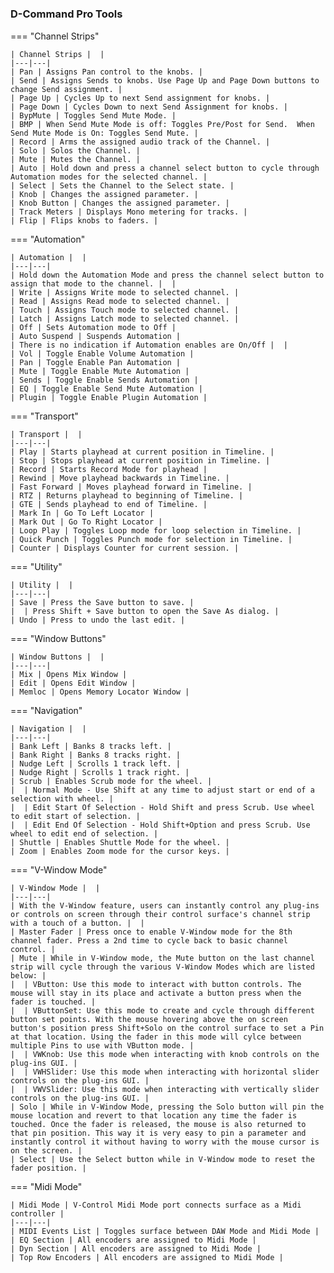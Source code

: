 #

### D-Command Pro Tools

=== "Channel Strips"

    | Channel Strips |  |
    |---|---|
    | Pan | Assigns Pan control to the knobs. |
    | Send | Assigns Sends to knobs. Use Page Up and Page Down buttons to change Send assignment. |
    | Page Up | Cycles Up to next Send assignment for knobs. |
    | Page Down | Cycles Down to next Send Assignment for knobs. |
    | BypMute | Toggles Send Mute Mode. |
    | BMP | When Send Mute Mode is off: Toggles Pre/Post for Send.  When Send Mute Mode is On: Toggles Send Mute. |
    | Record | Arms the assigned audio track of the Channel. |
    | Solo | Solos the Channel. |
    | Mute | Mutes the Channel. |
    | Auto | Hold down and press a channel select button to cycle through Automation modes for the selected channel. |
    | Select | Sets the Channel to the Select state. |
    | Knob | Changes the assigned parameter. |
    | Knob Button | Changes the assigned parameter. |
    | Track Meters | Displays Mono metering for tracks. |
    | Flip | Flips knobs to faders. |

=== "Automation"

    | Automation |  |
    |---|---|
    | Hold down the Automation Mode and press the channel select button to assign that mode to the channel. |  |
    | Write | Assigns Write mode to selected channel. |
    | Read | Assigns Read mode to selected channel. |
    | Touch | Assigns Touch mode to selected channel. |
    | Latch | Assigns Latch mode to selected channel. |
    | Off | Sets Automation mode to Off |
    | Auto Suspend | Suspends Automation |
    | There is no indication if Automation enables are On/Off |  |
    | Vol | Toggle Enable Volume Automation |
    | Pan | Toggle Enable Pan Automation |
    | Mute | Toggle Enable Mute Automation |
    | Sends | Toggle Enable Sends Automation |
    | EQ | Toggle Enable Send Mute Automation |
    | Plugin | Toggle Enable Plugin Automation |

=== "Transport"

    | Transport |  |
    |---|---|
    | Play | Starts playhead at current position in Timeline. |
    | Stop | Stops playhead at current position in Timeline. |
    | Record | Starts Record Mode for playhead |
    | Rewind | Move playhead backwards in Timeline. |
    | Fast Forward | Moves playhead forward in Timeline. |
    | RTZ | Returns playhead to beginning of Timeline. |
    | GTE | Sends playhead to end of Timeline. |
    | Mark In | Go To Left Locator |
    | Mark Out | Go To Right Locator |
    | Loop Play | Toggles Loop mode for loop selection in Timeline. |
    | Quick Punch | Toggles Punch mode for selection in Timeline. |
    | Counter | Displays Counter for current session. |

=== "Utility"

    | Utility |  |
    |---|---|
    | Save | Press the Save button to save. |
    |  | Press Shift + Save button to open the Save As dialog. |
    | Undo | Press to undo the last edit. |

=== "Window Buttons"

    | Window Buttons |  |
    |---|---|
    | Mix | Opens Mix Window |
    | Edit | Opens Edit Window |
    | Memloc | Opens Memory Locator Window |

=== "Navigation"

    | Navigation |  |
    |---|---|
    | Bank Left | Banks 8 tracks left. |
    | Bank Right | Banks 8 tracks right. |
    | Nudge Left | Scrolls 1 track left. |
    | Nudge Right | Scrolls 1 track right. |
    | Scrub | Enables Scrub mode for the wheel. |
    |  | Normal Mode - Use Shift at any time to adjust start or end of a selection with wheel. |
    |  | Edit Start Of Selection - Hold Shift and press Scrub. Use wheel to edit start of selection. |
    |  | Edit End Of Selection - Hold Shift+Option and press Scrub. Use wheel to edit end of selection. |
    | Shuttle | Enables Shuttle Mode for the wheel. |
    | Zoom | Enables Zoom mode for the cursor keys. |

=== "V-Window Mode"

    | V-Window Mode |  |
    |---|---|
    | With the V-Window feature, users can instantly control any plug-ins or controls on screen through their control surface's channel strip with a touch of a button. |  |
    | Master Fader | Press once to enable V-Window mode for the 8th channel fader. Press a 2nd time to cycle back to basic channel control. |
    | Mute | While in V-Window mode, the Mute button on the last channel strip will cycle through the various V-Window Modes which are listed below: |
    |  | VButton: Use this mode to interact with button controls. The mouse will stay in its place and activate a button press when the fader is touched. |
    |  | VButtonSet: Use this mode to create and cycle through different button set points. With the mouse hovering above the on screen button's position press Shift+Solo on the control surface to set a Pin at that location. Using the fader in this mode will cylce between multiple Pins to use with VButton mode. |
    |  | VWKnob: Use this mode when interacting with knob controls on the plug-ins GUI. |
    |  | VWHSlider: Use this mode when interacting with horizontal slider controls on the plug-ins GUI. |
    |  | VWVSlider: Use this mode when interacting with vertically slider controls on the plug-ins GUI. |
    | Solo | While in V-Window Mode, pressing the Solo button will pin the mouse location and revert to that location any time the fader is touched. Once the fader is released, the mouse is also returned to that pin position. This way it is very easy to pin a parameter and instantly control it without having to worry with the mouse cursor is on the screen. |
    | Select | Use the Select button while in V-Window mode to reset the fader position. |

=== "Midi Mode"

    | Midi Mode | V-Control Midi Mode port connects surface as a Midi controller |
    |---|---|
    | MIDI Events List | Toggles surface between DAW Mode and Midi Mode |
    | EQ Section | All encoders are assigned to Midi Mode |
    | Dyn Section | All encoders are assigned to Midi Mode |
    | Top Row Encoders | All encoders are assigned to Midi Mode |